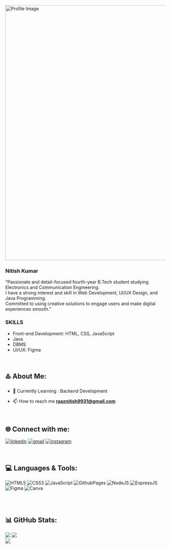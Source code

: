 <img src="https://assets-global.website-files.com/6410ebf8e483b5bb2c86eb27/6410ebf8e483b53d6186fc53_ABM%20College%20Web%20developer%20main.jpg" alt="Profile Image" width="800" >


<br>

### Nitish Kumar 
"Passionate and detail-focused fourth-year B.Tech student studying Electronics and Communication Engineering.  <br> I have a strong interest and skill in Web Development, UI/UX Design, and Java Programming. <br>  Committed to using creative solutions to engage users and make digital experiences smooth."


   ### SKILLS

- Front-end Development: HTML, CSS, JavaScript
- Java
- DBMS
- UI/UX: Figma

<br>

## ♨️ About Me:
- 🌱  Currently Learning  :  Backend Development

- 📫 How to reach me **raaznitish9931@gmail.com**
<br>

## 🌐 Connect with me:
[![linkedin](https://img.shields.io/badge/linkedin-0A66C2?style=for-the-badge&logo=linkedin&logoColor=white)](https://twitter.com/https://www.linkedin.com/in/nitish-kumar-1a8403295/) [![gmail](https://img.shields.io/badge/Gmail-D14836?style=for-the-badge&amp;logo=gmail&amp;logoColor=white)](raaznitish9931@gmail.com) [![instagram](https://img.shields.io/badge/instagram-black?style=for-the-badge&logo=instagram&labelColor=%23000&color=%23E4405F&link=https%3A%2F%2Fwww.instagram.com%2Fiamashishgupta7%2F)](https://www.instagram.com/nitish_.63/)
<!-- [![portfolio](https://img.shields.io/badge/my_portfolio-000?style=for-the-badge&logo=ko-fi&logoColor=white)](https://muntahaportfolio.netlify.app/) -->
<br>

## 💻 Languages & Tools:
![HTML5](https://img.shields.io/badge/html5-%23E34F26.svg?style=for-the-badge&logo=html5&logoColor=white) ![CSS3](https://img.shields.io/badge/css3-%231572B6.svg?style=for-the-badge&logo=css3&logoColor=white) ![JavaScript](https://img.shields.io/badge/javascript-%23323330.svg?style=for-the-badge&logo=javascript&logoColor=%23F7DF1E) ![GithubPages](https://img.shields.io/badge/github%20pages-121013?style=for-the-badge&logo=github&logoColor=white) ![NodeJS](https://img.shields.io/badge/node.js-6DA55F?style=for-the-badge&logo=node.js&logoColor=white) ![ExpressJS](https://img.shields.io/badge/expressjs-lightblue?style=for-the-badge&logo=express&logoColor=%23fff) ![Figma](https://img.shields.io/badge/figma-%23F24E1E.svg?style=for-the-badge&logo=figma&logoColor=white) ![Canva](https://img.shields.io/badge/Canva-%2300C4CC.svg?style=for-the-badge&logo=Canva&logoColor=white)

<br>
<br>

## 📊 GitHub Stats:

![](https://github-readme-stats.vercel.app/api?username=raaznitish9931&theme=radical&hide_border=true&include_all_commits=true&count_private=true) ![](https://github-readme-streak-stats.herokuapp.com/?user=raaznitish9931&theme=radical&hide_border=true)<br/>
![](https://github-readme-stats.vercel.app/api/top-langs/?username=raaznitish9931&theme=radical&hide_border=true&include_all_commits=true&count_private=true&layout=compact)







